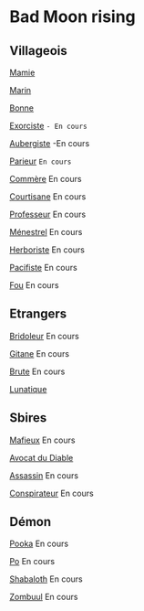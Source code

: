 # Bad Moon rising

## Villageois

[Mamie](https://brain-academy.github.io/wiki/blood-on-the-clocktower/mamie)

[Marin](https://brain-academy.github.io/wiki/blood-on-the-clocktower/marin)

[Bonne](https://brain-academy.github.io/wiki/blood-on-the-clocktower/bonne)

[Exorciste](https://brain-academy.github.io/wiki/blood-on-the-clocktower/exorciste) `- En cours`

[Aubergiste](https://brain-academy.github.io/wiki/blood-on-the-clocktower/aubergiste) -En cours

[Parieur](https://brain-academy.github.io/wiki/blood-on-the-clocktower/parieur) `En cours`

[Commère](https://brain-academy.github.io/wiki/blood-on-the-clocktower/commere) En cours

[Courtisane](https://brain-academy.github.io/wiki/blood-on-the-clocktower/courtisane) En cours

[Professeur](https://brain-academy.github.io/wiki/blood-on-the-clocktower/professeur) En cours

[Ménestrel](https://brain-academy.github.io/wiki/blood-on-the-clocktower/menestrel) En cours

[Herboriste](https://brain-academy.github.io/wiki/blood-on-the-clocktower/herboriste) En cours

[Pacifiste](https://brain-academy.github.io/wiki/blood-on-the-clocktower/pacifiste) En cours

[Fou](https://brain-academy.github.io/wiki/blood-on-the-clocktower/fou) En cours

## Etrangers

[Bridoleur](https://brain-academy.github.io/wiki/blood-on-the-clocktower/bricoleur) En cours

[Gitane](https://brain-academy.github.io/wiki/blood-on-the-clocktower/gitane) En cours

[Brute](https://brain-academy.github.io/wiki/blood-on-the-clocktower/brute) En cours

[Lunatique](https://brain-academy.github.io/wiki/blood-on-the-clocktower/lunatique)

## Sbires

[Mafieux](https://brain-academy.github.io/wiki/blood-on-the-clocktower/mafieux) En cours

[Avocat du Diable](https://brain-academy.github.io/wiki/blood-on-the-clocktower/avocatdudiable)

[Assassin](https://brain-academy.github.io/wiki/blood-on-the-clocktower/assassin) En cours

[Conspirateur](https://brain-academy.github.io/wiki/blood-on-the-clocktower/conspirateur)  En cours

## Démon

[Pooka](https://brain-academy.github.io/wiki/blood-on-the-clocktower/pooka) En cours

[Po](https://brain-academy.github.io/wiki/blood-on-the-clocktower/po) En cours

[Shabaloth](https://brain-academy.github.io/wiki/blood-on-the-clocktower/shabaloth) En cours

[Zombuul](https://brain-academy.github.io/wiki/blood-on-the-clocktower/zombuul) En cours
